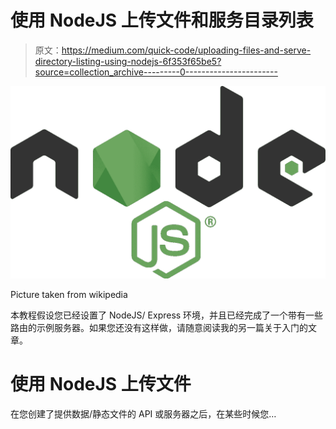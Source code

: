 # 使用 NodeJS 上传文件和服务目录列表

> 原文：<https://medium.com/quick-code/uploading-files-and-serve-directory-listing-using-nodejs-6f353f65be5?source=collection_archive---------0----------------------->

![](img/7ac00ae084e41c6b7febc6566bd2bf5e.png)

Picture taken from wikipedia

本教程假设您已经设置了 NodeJS/ Express 环境，并且已经完成了一个带有一些路由的示例服务器。如果您还没有这样做，请随意阅读我的另一篇关于入门的文章。

# 使用 NodeJS 上传文件

在您创建了提供数据/静态文件的 API 或服务器之后，在某些时候您…